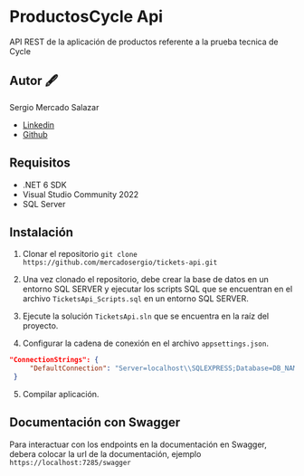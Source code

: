 # ProductosCycle Api

API REST de la aplicación de productos referente a la prueba tecnica de Cycle

## Autor 🖋️

Sergio Mercado Salazar

- [Linkedin](https://www.linkedin.com/in/devsergiom/)
- [Github](https://github.com/mercadosergio)

## Requisitos

- .NET 6 SDK
- Visual Studio Community 2022
- SQL Server

## Instalación

1. Clonar el repositorio
   `git clone https://github.com/mercadosergio/tickets-api.git`

2. Una vez clonado el repositorio, debe crear la base de datos en un entorno SQL SERVER y ejecutar los scripts SQL que se encuentran en el archivo `TicketsApi_Scripts.sql` en un entorno SQL SERVER.

3. Ejecute la solución `TicketsApi.sln` que se encuentra en la raíz del proyecto.

4. Configurar la cadena de conexión en el archivo `appsettings.json`.

```json
"ConnectionStrings": {
     "DefaultConnection": "Server=localhost\\SQLEXPRESS;Database=DB_NAME;Trusted_Connection=True;User Id=usuario; Password=contraseña;MultipleActiveResultSets=true;TrustServerCertificate=True"
 }
```

5. Compilar aplicación.  


## Documentación con Swagger

Para interactuar con los endpoints en la documentación en Swagger, debera colocar la url de la documentación, ejemplo `https://localhost:7285/swagger`
 